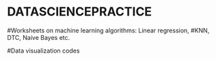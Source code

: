 # DATASCIENCEPRACTICE

#Worksheets on machine learning algorithms: Linear regression,
#KNN, DTC, Naive Bayes etc.

#Data visualization codes

